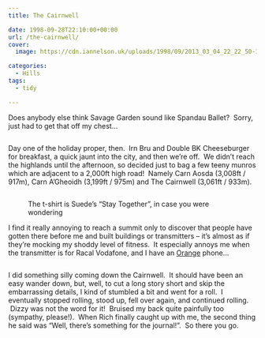 ```yaml
---
title: The Cairnwell

date: 1998-09-28T22:10:00+00:00
url: /the-cairnwell/
cover: 
  image: https://cdn.iannelson.uk/uploads/1998/09/2013_03_04_22_22_50-1.jpg

categories:
  - Hills
tags:
  - tidy

---
```

Does anybody else think Savage Garden sound like Spandau Ballet?  Sorry, just had to get that off my chest&#8230;<figure class="kg-card kg-image-card">

<img decoding="async" src="https://cdn.iannelson.uk/uploads/2023/08/2013_03_04_22_22_48.jpg" class="kg-image" alt loading="lazy" /> </figure> 

Day one of the holiday proper, then.  Irn Bru and Double BK Cheeseburger for breakfast, a quick jaunt into the city, and then we’re off.  We didn’t reach the highlands until the afternoon, so decided just to bag a few teeny munros which are adjacent to a 2,000ft high road!  Namely Carn Aosda (3,008ft / 917m), Carn A’Gheoidh (3,199ft / 975m) and The Cairnwell (3,061ft / 933m).<figure class="kg-card kg-image-card kg-card-hascaption">

<img decoding="async" src="https://cdn.iannelson.uk/uploads/2023/08/2013_03_04_22_22_50.jpg" class="kg-image" alt loading="lazy" /> <figcaption>The t-shirt is Suede’s &#8220;Stay Together&#8221;, in case you were wondering</figcaption></figure> 

I find it really annoying to reach a summit only to discover that people have gotten there before me and built buildings or transmitters &#8211; it’s almost as if they’re mocking my shoddy level of fitness.  It especially annoys me when the transmitter is for Racal Vodafone, and I have an [Orange][1] phone&#8230;<figure class="kg-card kg-image-card">

<img decoding="async" src="https://cdn.iannelson.uk/uploads/2023/08/2013_03_04_22_22_51.jpg" class="kg-image" alt loading="lazy" /> </figure> 

I did something silly coming down the Cairnwell.  It should have been an easy wander down, but, well, to cut a long story short and skip the embarrassing details, I kind of stumbled a bit and went for a roll.  I eventually stopped rolling, stood up, fell over again, and continued rolling.  Dizzy was not the word for it!  Bruised my back quite painfully too (sympathy, please!).  When Rich finally caught up with me, the second thing he said was &#8220;Well, there’s something for the journal!&#8221;.  So there you go.

 [1]: http://www.orange.co.uk/